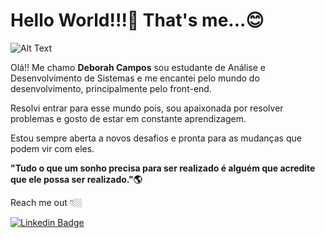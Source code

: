 # Hello World!!!👋 That's me...😊

![Alt Text](https://media.giphy.com/media/fTI9mBoWLef8k/giphy.gif)

Olá!! Me chamo **Deborah Campos** sou estudante de Análise e Desenvolvimento de Sistemas e me encantei pelo mundo do desenvolvimento, principalmente pelo front-end.

Resolvi entrar para esse mundo pois, sou apaixonada por resolver problemas e gosto de estar em constante aprendizagem.

Estou sempre aberta a novos desafios e pronta para as mudanças que podem vir com eles.

**"Tudo o que um sonho precisa para ser realizado é alguém que acredite que ele possa ser realizado."🌎**

Reach me out 👇🏼

[![Linkedin Badge](https://img.shields.io/badge/-LinkedIn-blue?style=flat-square&logo=Linkedin&logoColor=white&link=https://www.linkedin.com/in/deborahscampos)](https://www.linkedin.com/in/deborahscampos/) 
